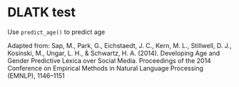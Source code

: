 # DLATK test
Use `predict_age()` to predict age

Adapted from:
Sap, M., Park, G., Eichstaedt, J. C., Kern, M. L., Stillwell, D. J., Kosinski, M., Ungar, L. H., & Schwartz, H. A. (2014). Developing Age and Gender Predictive Lexica over Social Media. Proceedings of the 2014 Conference on Empirical Methods in Natural Language Processing (EMNLP), 1146–1151
